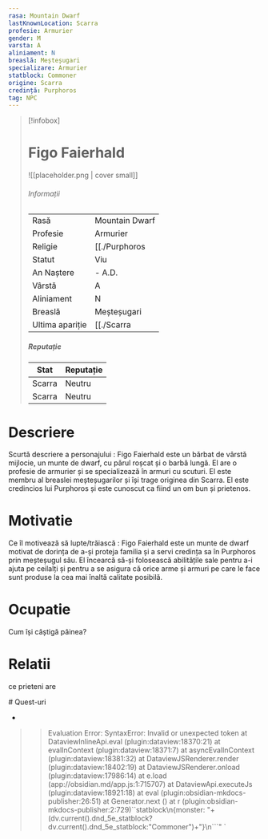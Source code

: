 ```yaml
---
rasa: Mountain Dwarf
lastKnownLocation: Scarra
profesie: Armurier
gender: M
varsta: A
aliniament: N
breaslă: Meșteșugari
specializare: Armurier
statblock: Commoner
origine: Scarra
credință: Purphoros
tag: NPC
---
```

> [!infobox]
> # Figo Faierhald
> ![[placeholder.png | cover small]]
> ###### Informații
> |  |   |
> | ---- | ---- |
> | Rasă | Mountain Dwarf |
> | Profesie | Armurier |
> | Religie |  [[./Purphoros|Purphoros]] |
> | Statut | Viu | 
> | An Naștere | \- A.D. |
> | Vârstă | A |
> | Aliniament | N |
> | Breaslă | Meșteșugari |
> | Ultima apariție | [[./Scarra|Scarra]] |
> ##### Reputație
> | Stat |  Reputație |
> | ---- |  --- |
> | Scarra |  Neutru |
> | Scarra |  Neutru |
# Descriere

Scurtă descriere a personajului  : Figo Faierhald este un bărbat de vârstă mijlocie, un munte de dwarf, cu părul roșcat și o barbă lungă. El are o profesie de armurier și se specializează în armuri cu scuturi. El este membru al breaslei meșteșugarilor și își trage originea din Scarra. El este credincios lui Purphoros și este cunoscut ca fiind un om bun și prietenos.

# Motivatie

Ce îl motivează să lupte/trăiască   : Figo Faierhald este un munte de dwarf motivat de dorința de a-și proteja familia și a servi credința sa în Purphoros prin meșteșugul său. El încearcă să-și folosească abilitățile sale pentru a-i ajuta pe ceilalți și pentru a se asigura că orice arme și armuri pe care le face sunt produse la cea mai înaltă calitate posibilă.

# Ocupatie

Cum își câștigă pâinea?
# Relatii
ce prieteni are 
<div><ul class="dataview list-view-ul"></ul></div>
# Quest-uri 
<div><ul class="dataview list-view-ul"><li><span></span></li></ul></div>







>>
>>Evaluation Error: SyntaxError: Invalid or unexpected token
    at DataviewInlineApi.eval (plugin:dataview:18370:21)
    at evalInContext (plugin:dataview:18371:7)
    at asyncEvalInContext (plugin:dataview:18381:32)
    at DataviewJSRenderer.render (plugin:dataview:18402:19)
    at DataviewJSRenderer.onload (plugin:dataview:17986:14)
    at e.load (app://obsidian.md/app.js:1:715707)
    at DataviewApi.executeJs (plugin:dataview:18921:18)
    at eval (plugin:obsidian-mkdocs-publisher:26:51)
    at Generator.next (<anonymous>)
    at r (plugin:obsidian-mkdocs-publisher:2:729)``statblock\n{monster: "+(dv.current().dnd_5e_statblock?dv.current().dnd_5e_statblock:"Commoner")+"}\n```" `

